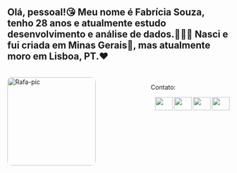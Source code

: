 ## Olá, pessoal!😘 Meu nome é Fabrícia Souza, tenho 28 anos e atualmente estudo desenvolvimento e análise de dados.👩🏾‍💻 Nasci e fui criada em Minas Gerais🧀, mas atualmente moro em Lisboa, PT.❤️


<div style="display: inline_block"><br>
  <img align="left" alt="Rafa-pic" height="200" style="border-radius:10px;" src="https://img.freepik.com/vetores-gratis/menina-feliz-com-borboleta_1450-103.jpg?w=740&t=st=1675815308~exp=1675815908~hmac=8b1ce0b50ea0f19c235d2da1c50c6ad22fd456fa0f5ebe10d3b123d3f2d7eb4e">
  
</div>

<div>
   <footer>
     <p align= "center"> Contato: </p>
     <a href="https://www.instagram.com/rafa_vitroda/" target="_blank"><img align="right" src="https://cdn-icons-png.flaticon.com/512/174/174855.png" target="_blank" height="30" width="40" </a> 
    <a href = "mailto:fabriciasouza.pt@gmail.com"><img align="right" src="https://cdn-icons-png.flaticon.com/512/5968/5968534.png" alvo ="_blank" height="30" width="40"></a>
    <a href="https://www.linkedin.com/in/fabr%C3%ADcia-rafaella-de-souza/" target="_blank"><img align="right" src="https://cdn-icons-png.flaticon.com/512/2504/2504923.png" target="_blank" height="30" width="40"></a>
     <a href="https://wa.me/+351925159045" target="_blank"><img align="right" src="https://cdn-icons-png.flaticon.com/512/5968/5968841.png"height="30" width="40"></a>

  
</footer>
     </div>
